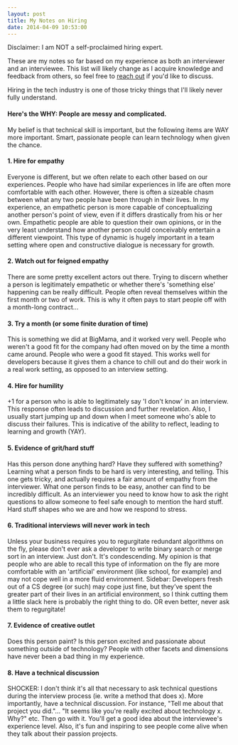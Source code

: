 ```yaml
---
layout: post
title: My Notes on Hiring
date: 2014-04-09 10:53:00
---
```


Disclaimer: I am NOT a self-proclaimed hiring expert.

These are my notes so far based on my experience as both an interviewer and an interviewee. This list will likely change as I acquire knowledge and feedback from others, so feel free to [reach out](mailto:cooper.jennl@gmail.com) if you'd like to discuss.

Hiring in the tech industry is one of those tricky things that I'll likely never fully understand.

#### Here's the WHY: People are messy and complicated.

My belief is that technical skill is important, but the following items are WAY more important. Smart, passionate people can learn technology when given the chance.


#### 1. Hire for empathy

Everyone is different, but we often relate to each other based on our experiences. People who have had similar experiences in life are often more comfortable with each other. However, there is often a sizeable chasm between what any two people have been through in their lives. In my experience, an empathetic person is more capable of conceptualizing another person's point of view, even if it differs drastically from his or her own. Empathetic people are able to question their own opinions, or in the very least understand how another person could conceivably entertain a different viewpoint. This type of dynamic is hugely important in a team setting where open and constructive dialogue is necessary for growth.


#### 2. Watch out for feigned empathy

There are some pretty excellent actors out there. Trying to discern whether a person is legitimately empathetic or whether there's 'something else' happening can be really difficult. People often reveal themselves within the first month or two of work. This is why it often pays to start people off with a month-long contract...


#### 3. Try a month (or some finite duration of time)

This is something we did at BigMama, and it worked very well. People who weren't a good fit for the company had often moved on by the time a month came around. People who were a good fit stayed. This works well for developers because it gives them a chance to chill out and do their work in a real work setting, as opposed to an interview setting. 


#### 4. Hire for humility

+1 for a person who is able to legitimately say 'I don't know' in an interview. This response often leads to discussion and further revelation. Also, I usually start jumping up and down when I meet someone who's able to discuss their failures. This is indicative of the ability to reflect, leading to learning and growth (YAY).


#### 5. Evidence of grit/hard stuff

Has this person done anything hard? Have they suffered with something? Learning what a person finds to be hard is very interesting, and telling. This one gets tricky, and actually requires a fair amount of empathy from the interviewer. What one person finds to be easy, another can find to be incredibly difficult. As an interviewer you need to know how to ask the right questions to allow someone to feel safe enough to mention the hard stuff. Hard stuff shapes who we are and how we respond to stress.


#### 6. Traditional interviews will never work in tech

Unless your business requires you to regurgitate redundant algorithms on the fly, please don't ever ask a developer to write binary search or merge sort in an interview. Just don't. It's condescending. My opinion is that people who are able to recall this type of information on the fly are more comfortable with an 'artificial' environment (like school, for example) and may not cope well in a more fluid environment. Sidebar: Developers fresh out of a CS degree (or such) may cope just fine, but they’ve spent the greater part of their lives in an artificial environment, so I think cutting them a little slack here is probably the right thing to do. OR even better, never ask them to regurgitate!


#### 7. Evidence of creative outlet

Does this person paint? Is this person excited and passionate about something outside of technology? People with other facets and dimensions have never been a bad thing in my experience.


#### 8. Have a technical discussion

SHOCKER: I don't think it's all that necessary to ask technical questions during the interview process (ie. write a method that does x). More importantly, have a technical discussion. For instance, "Tell me about that project you did."... "It seems like you're really excited about technology x. Why?" etc. Then go with it. You'll get a good idea about the interviewee's experience level. Also, it's fun and inspiring to see people come alive when they talk about their passion projects.
